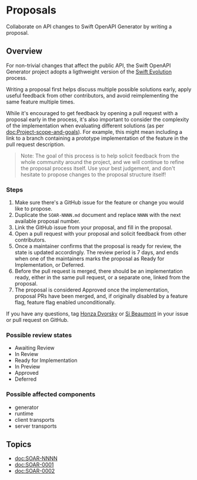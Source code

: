 # Proposals

Collaborate on API changes to Swift OpenAPI Generator by writing a proposal.

## Overview

For non-trivial changes that affect the public API, the Swift OpenAPI Generator project adopts a ligthweight version of the [Swift Evolution](https://github.com/apple/swift-evolution/blob/main/process.md) process.

Writing a proposal first helps discuss multiple possible solutions early, apply useful feedback from other contributors, and avoid reimplementing the same feature multiple times.

While it's encouraged to get feedback by opening a pull request with a proposal early in the process, it's also important to consider the complexity of the implementation when evaluating different solutions (as per <doc:Project-scope-and-goals>). For example, this might mean including a link to a branch containing a prototype implementation of the feature in the pull request description.

> Note: The goal of this process is to help solicit feedback from the whole community around the project, and we will continue to refine the proposal process itself. Use your best judgement, and don't hesitate to propose changes to the proposal structure itself!

### Steps

1. Make sure there's a GitHub issue for the feature or change you would like to propose.
2. Duplicate the `SOAR-NNNN.md` document and replace `NNNN` with the next available proposal number.
3. Link the GitHub issue from your proposal, and fill in the proposal.
4. Open a pull request with your proposal and solicit feedback from other contributors.
5. Once a maintainer confirms that the proposal is ready for review, the state is updated accordingly. The review period is 7 days, and ends when one of the maintainers marks the proposal as Ready for Implementation, or Deferred.
6. Before the pull request is merged, there should be an implementation ready, either in the same pull request, or a separate one, linked from the proposal.
7. The proposal is considered Approved once the implementation, proposal PRs have been merged, and, if originally disabled by a feature flag, feature flag enabled unconditionally.

If you have any questions, tag [Honza Dvorsky](https://github.com/czechboy0) or [Si Beaumont](https://github.com/simonjbeaumont) in your issue or pull request on GitHub.

### Possible review states

- Awaiting Review
- In Review
- Ready for Implementation
- In Preview
- Approved
- Deferred

### Possible affected components

- generator
- runtime
- client transports
- server transports

## Topics

- <doc:SOAR-NNNN>
- <doc:SOAR-0001>
- <doc:SOAR-0002>
